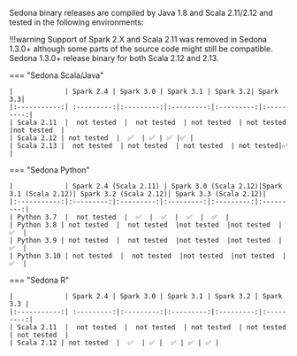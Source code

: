 Sedona binary releases are compiled by Java 1.8 and Scala 2.11/2.12 and tested in the following environments:

!!!warning
	Support of Spark 2.X and Scala 2.11 was removed in Sedona 1.3.0+ although some parts of the source code might still be compatible. Sedona 1.3.0+ release binary for both Scala 2.12 and 2.13.

=== "Sedona Scala/Java"
	
	|             | Spark 2.4 | Spark 3.0 | Spark 3.1 | Spark 3.2| Spark 3.3|
	|:-----------:| :---------:|:---------:|:---------:|:---------:|:---------:|
	| Scala 2.11  |  not tested  |  not tested  | not tested  | not tested  |not tested  |
	| Scala 2.12 | not tested  |  ✅  | ✅ | ✅ |✅ |
	| Scala 2.13 |  not tested  | not tested  | not tested  | not tested|✅ |

=== "Sedona Python"
	
	|             | Spark 2.4 (Scala 2.11) | Spark 3.0 (Scala 2.12)|Spark 3.1 (Scala 2.12)| Spark 3.2 (Scala 2.12)| Spark 3.3 (Scala 2.12)|
	|:-----------:|:---------:|:---------:|:---------:|:---------:|:---------:|
	| Python 3.7  |  not tested  |  ✅  |  ✅  |  ✅  |  ✅  |
	| Python 3.8 | not tested  |  not tested  |not tested  |not tested  |  ✅  |
	| Python 3.9 | not tested  |  not tested  |not tested  |not tested  |  ✅  |
	| Python 3.10 | not tested  |  not tested  |not tested  |not tested  |  ✅  |

=== "Sedona R"
	
	|             | Spark 2.4 | Spark 3.0 | Spark 3.1 | Spark 3.2 | Spark 3.3 | 
	|:-----------:| :---------:|:---------:|:---------:|:---------:|:---------:|
	| Scala 2.11  |  not tested  |  not tested  | not tested  | not tested  | not tested  |
	| Scala 2.12 | not tested  |  ✅  | ✅ |  ✅ | ✅ | ✅ |

